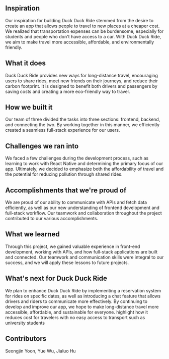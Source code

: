 ## Inspiration
Our inspiration for building Duck Duck Ride stemmed from the desire to create an app that allows people to travel to new places at a cheaper cost. We realized that transportation expenses can be burdensome, especially for students and people who don't have access to a car. With Duck Duck Ride, we aim to make travel more accessible, affordable, and environmentally friendly.
## What it does
Duck Duck Ride provides new ways for long-distance travel, encouraging users to share rides, meet new friends on their journeys, and reduce their carbon footprint. It is designed to benefit both drivers and passengers by saving costs and creating a more eco-friendly way to travel.
## How we built it
Our team of three divided the tasks into three sections: frontend, backend, and connecting the two. By working together in this manner, we efficiently created a seamless full-stack experience for our users.
## Challenges we ran into
We faced a few challenges during the development process, such as learning to work with React Native and determining the primary focus of our app. Ultimately, we decided to emphasize both the affordability of travel and the potential for reducing pollution through shared rides.
## Accomplishments that we're proud of
We are proud of our ability to communicate with APIs and fetch data efficiently, as well as our new understanding of frontend development and full-stack workflow. Our teamwork and collaboration throughout the project contributed to our various accomplishments.
## What we learned
Through this project, we gained valuable experience in front-end development, working with APIs, and how full-stack applications are built and connected. Our teamwork and communication skills were integral to our success, and we will apply these lessons to future projects.
## What's next for Duck Duck Ride
We plan to enhance Duck Duck Ride by implementing a reservation system for rides on specific dates, as well as introducing a chat feature that allows drivers and riders to communicate more effectively. By continuing to develop and improve our app, we hope to make long-distance travel more accessible, affordable, and sustainable for everyone.
highlight how it reduces cost for travelers with no easy access to transport such as university students

## Contributors
Seongjin Yoon, Yue Wu, Jialuo Hu
